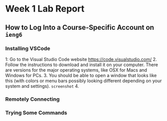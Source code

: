 # Week 1 Lab Report

## How to Log Into a Course-Specific Account on `ieng6`

### Installing VSCode
1: Go to the Visual Studio Code website https://code.visualstudio.com/
2. Follow the instructions to download and install it on your computer.  There are versions for the major operating systems, like OSX for Macs and Windows for PCs.
3. You should be able to open a window that looks like this (with colors or menu bars possibly looking different depending on your system and settings). 
`screenshot`
4.

### Remotely Connecting


### Trying Some Commands
